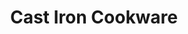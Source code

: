 ---
title: "Cast Iron Cookware"
heroTitle: "The Cast Iron You Can Trust"
heroSubtitle: "Durable, versatile, and perfect for every kitchen."
heroButtonText: "Shop Now"
heroButtonLink: "#"
features:
  - title: "Pre-seasoned Cookware"
    icon: "/images/seasoned-icon.svg"
    description: "Ready to use right out of the box"
  - title: "Durable & Long-lasting"
    icon: "/images/durable-icon.svg"
    description: "Built to last for generations"
  - title: "Versatile Cooking"
    icon: "/images/versatile-icon.svg"
    description: "Perfect for stovetop, oven, and grill"
products:
  - name: "10-inch Skillet"
    image: "/images/skillet.jpg"
    description: "Perfect for everyday cooking"
  - name: "Dutch Oven"
    image: "/images/dutch-oven.jpg"
    description: "Ideal for slow-cooking and baking"
  - name: "Griddle"
    image: "/images/griddle.jpg"
    description: "Great for pancakes and grilling"
  - name: "Grill Pan"
    image: "/images/grill-pan.jpg"
    description: "Get perfect grill marks indoors"
testimonials:
  - name: "John Doe"
    image: "/images/john-doe.jpg"
    quote: "I've been using this cast iron skillet for years, and it just keeps getting better!"
  - name: "Jane Smith"
    image: "/images/jane-smith.jpg"
    quote: "The Dutch oven is my go-to for making delicious stews and sourdough bread."
  - name: "Mike Johnson"
    image: "/images/mike-johnson.jpg"
    quote: "These pans are built to last. I'm passing mine down to my children!"
---